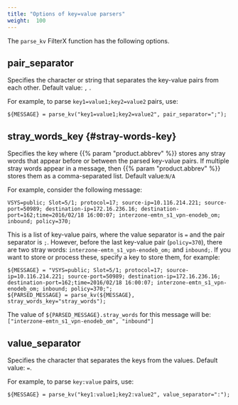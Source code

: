```yaml
---
title: "Options of key=value parsers"
weight:  100
---
```

<!-- This file is under the copyright of Axoflow, and licensed under Apache License 2.0, except for using the Axoflow and AxoSyslog trademarks. -->

The `parse_kv` FilterX function has the following options.

## pair_separator

Specifies the character or string that separates the key-value pairs from each other. Default value: `,` .

For example, to parse `key1=value1;key2=value2` pairs, use:

```shell
${MESSAGE} = parse_kv("key1=value1;key2=value2", pair_separator=";");
```

## stray_words_key {#stray-words-key}

Specifies the key where {{% param "product.abbrev" %}} stores any stray words that appear before or between the parsed key-value pairs. If multiple stray words appear in a message, then {{% param "product.abbrev" %}} stores them as a comma-separated list. Default value:`N/A`

For example, consider the following message:

```shell
VSYS=public; Slot=5/1; protocol=17; source-ip=10.116.214.221; source-port=50989; destination-ip=172.16.236.16; destination-port=162;time=2016/02/18 16:00:07; interzone-emtn_s1_vpn-enodeb_om; inbound; policy=370;
```

This is a list of key-value pairs, where the value separator is `=` and the pair separator is `;`. However, before the last key-value pair (`policy=370`), there are two stray words: `interzone-emtn_s1_vpn-enodeb_om;` and `inbound;`. If you want to store or process these, specify a key to store them, for example:

```shell
${MESSAGE} = "VSYS=public; Slot=5/1; protocol=17; source-ip=10.116.214.221; source-port=50989; destination-ip=172.16.236.16; destination-port=162;time=2016/02/18 16:00:07; interzone-emtn_s1_vpn-enodeb_om; inbound; policy=370;";
${PARSED_MESSAGE} = parse_kv(${MESSAGE}, stray_words_key="stray_words");
```

The value of `${PARSED_MESSAGE}.stray_words` for this message will be: `["interzone-emtn_s1_vpn-enodeb_om", "inbound"]`

## value_separator

Specifies the character that separates the keys from the values. Default value: `=`.

For example, to parse `key:value` pairs, use:

```shell
${MESSAGE} = parse_kv("key1:value1;key2:value2", value_separator=":");
```
